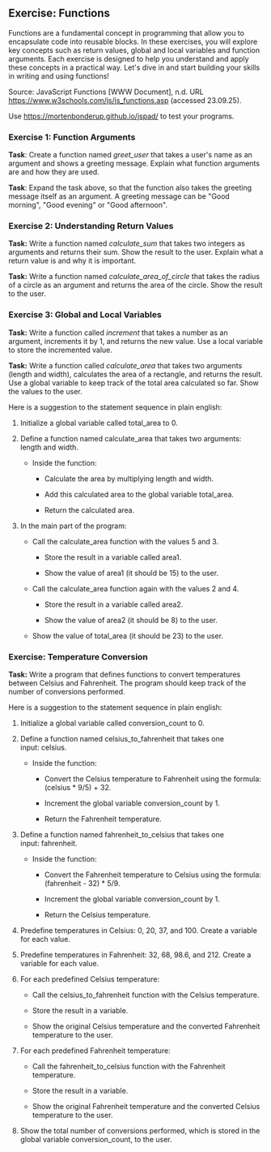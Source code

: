 ## Exercise: Functions

Functions are a fundamental concept in programming that allow you to
encapsulate code into reusable blocks. In these exercises, you will
explore key concepts such as return values, global and local variables
and function arguments. Each exercise is designed to help you understand
and apply these concepts in a practical way. Let's dive in and start
building your skills in writing and using functions!

Source: JavaScript Functions [WWW Document], n.d. URL
<https://www.w3schools.com/js/js_functions.asp> (accessed 23.09.25).

Use <https://mortenbonderup.github.io/jspad/> to test your programs.

### Exercise 1: Function Arguments

**Task**: Create a function named *greet_user* that takes a user's name
as an argument and shows a greeting message. Explain what function
arguments are and how they are used.

**Task**: Expand the task above, so that the function also takes the
greeting message itself as an argument. A greeting message can be "Good
morning", "Good evening" or "Good afternoon".

### Exercise 2: Understanding Return Values

**Task:** Write a function named *calculate_sum* that takes two integers
as arguments and returns their sum. Show the result to the user. Explain
what a return value is and why it is important.

**Task:** Write a function named *calculate_area_of_circle* that takes
the radius of a circle as an argument and returns the area of the
circle. Show the result to the user.

### Exercise 3: Global and Local Variables

**Task:** Write a function called *increment* that takes a number as an
argument, increments it by 1, and returns the new value. Use a local
variable to store the incremented value.

**Task:** Write a function called *calculate_area* that takes two
arguments (length and width), calculates the area of a rectangle, and
returns the result. Use a global variable to keep track of the total
area calculated so far. Show the values to the user.

Here is a suggestion to the statement sequence in plain english:

1.  Initialize a global variable called total_area to 0.

2.  Define a function named calculate_area that takes two arguments:
    length and width.

    - Inside the function:

      - Calculate the area by multiplying length and width.

      - Add this calculated area to the global variable total_area.

      - Return the calculated area.

3.  In the main part of the program:

    - Call the calculate_area function with the values 5 and 3.

      - Store the result in a variable called area1.

      - Show the value of area1 (it should be 15) to the user.

    - Call the calculate_area function again with the values 2 and 4.

      - Store the result in a variable called area2.

      - Show the value of area2 (it should be 8) to the user.

    - Show the value of total_area (it should be 23) to the user.

### Exercise: Temperature Conversion

**Task:** Write a program that defines functions to convert temperatures
between Celsius and Fahrenheit. The program should keep track of the
number of conversions performed.

Here is a suggestion to the statement sequence in plain english:

1.  Initialize a global variable called conversion_count to 0.

2.  Define a function named celsius_to_fahrenheit that takes one
    input: celsius.

    - Inside the function:

      - Convert the Celsius temperature to Fahrenheit using the formula:
        (celsius * 9/5) + 32.

      - Increment the global variable conversion_count by 1.

      - Return the Fahrenheit temperature.

3.  Define a function named fahrenheit_to_celsius that takes one
    input: fahrenheit.

    - Inside the function:

      - Convert the Fahrenheit temperature to Celsius using the formula:
        (fahrenheit - 32) * 5/9.

      - Increment the global variable conversion_count by 1.

      - Return the Celsius temperature.

4.  Predefine temperatures in Celsius: 0, 20, 37, and 100. Create a
    variable for each value.

5.  Predefine temperatures in Fahrenheit: 32, 68, 98.6, and 212. Create
    a variable for each value.

6.  For each predefined Celsius temperature:

    - Call the celsius_to_fahrenheit function with the Celsius
      temperature.

    - Store the result in a variable.

    - Show the original Celsius temperature and the converted Fahrenheit
      temperature to the user.

7.  For each predefined Fahrenheit temperature:

    - Call the fahrenheit_to_celsius function with the Fahrenheit
      temperature.

    - Store the result in a variable.

    - Show the original Fahrenheit temperature and the converted Celsius
      temperature to the user.

8.  Show the total number of conversions performed, which is stored in
    the global variable conversion_count, to the user.
